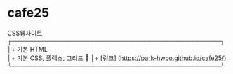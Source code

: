 # cafe25
CSS웹사이트
┌────────────────────────────────────────────────┐
│+ 기본 HTML                                     
│+ 기본 CSS, 플렉스, 그리드                         🔑
│+ [링크] (https://park-hwoo.github.io/cafe25/)   
└────────────────────────────────────────────────┘
